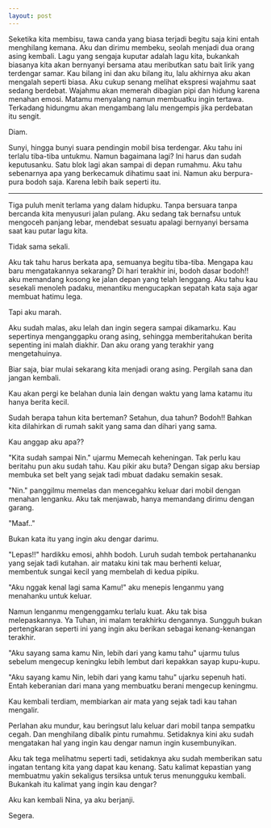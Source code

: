 ```yaml
---
layout: post
---
```


Seketika kita membisu, tawa canda yang biasa terjadi begitu saja kini entah menghilang
kemana. Aku dan dirimu membeku, seolah menjadi dua orang asing kembali. Lagu yang
sengaja kuputar adalah lagu kita, bukankah biasanya kita akan bernyanyi bersama atau
meributkan satu bait lirik yang terdengar samar. Kau bilang ini dan aku bilang itu, lalu akhirnya
aku akan mengalah seperti biasa. Aku cukup senang melihat ekspresi wajahmu saat sedang
berdebat. Wajahmu akan memerah dibagian pipi dan hidung karena menahan emosi. Matamu
menyalang namun membuatku ingin tertawa. Terkadang hidungmu akan mengambang lalu
mengempis jika perdebatan itu sengit.

Diam.

Sunyi, hingga bunyi suara pendingin mobil bisa terdengar. Aku tahu ini terlalu tiba-tiba
untukmu. Namun bagaimana lagi? Ini harus dan sudah keputusanku. Satu blok lagi akan sampai
di depan rumahmu. Aku tahu sebenarnya apa yang berkecamuk dihatimu saat ini. Namun aku
berpura-pura bodoh saja. Karena lebih baik seperti itu.

***

Tiga puluh menit terlama yang dalam hidupku. Tanpa bersuara tanpa bercanda kita
menyusuri jalan pulang. Aku sedang tak bernafsu untuk mengoceh panjang lebar, mendebat
sesuatu apalagi bernyanyi bersama saat kau putar lagu kita.

Tidak sama sekali.

Aku tak tahu harus berkata apa, semuanya begitu tiba-tiba. Mengapa kau baru
mengatakannya sekarang? Di hari terakhir ini, bodoh dasar bodoh!! aku memandang kosong
ke jalan depan yang telah lenggang. Aku tahu kau sesekali menoleh padaku, menantiku
mengucapkan sepatah kata saja agar membuat hatimu lega.

Tapi aku marah. 

Aku sudah malas, aku lelah dan ingin segera sampai dikamarku. Kau sepertinya menganggapku
orang asing, sehingga memberitahukan berita sepenting ini malah diakhir. Dan aku orang yang
terakhir yang mengetahuinya.

Biar saja, biar mulai sekarang kita menjadi orang asing. Pergilah sana dan jangan kembali.

Kau akan pergi ke belahan dunia lain dengan waktu yang lama katamu itu hanya berita kecil.

Sudah berapa tahun kita berteman? Setahun, dua tahun? Bodoh!! Bahkan kita dilahirkan di
rumah sakit yang sama dan dihari yang sama.

Kau anggap aku apa??

"Kita sudah sampai Nin." ujarmu Memecah keheningan. Tak perlu kau beritahu pun aku sudah
tahu. Kau pikir aku buta? Dengan sigap aku bersiap membuka set belt yang sejak tadi mbuat
dadaku semakin sesak.

"Nin." panggilmu memelas dan mencegahku keluar dari mobil dengan menahan lenganku.
Aku tak menjawab, hanya memandang dirimu dengan garang.

"Maaf.."

Bukan kata itu yang ingin aku dengar darimu.

"Lepas!!" hardikku emosi, ahhh bodoh. Luruh sudah tembok pertahananku yang sejak tadi
kutahan. air mataku kini tak mau berhenti keluar, membentuk sungai kecil yang membelah di
kedua pipiku.

"Aku nggak kenal lagi sama Kamu!" aku menepis lenganmu yang menahanku untuk keluar.

Namun lenganmu mengenggamku terlalu kuat. Aku tak bisa melepaskannya. Ya Tuhan, ini
malam terakhirku dengannya. Sungguh bukan pertengkaran seperti ini yang ingin aku berikan
sebagai kenang-kenangan terakhir.

"Aku sayang sama kamu Nin, lebih dari yang kamu tahu" ujarmu tulus sebelum mengecup
keningku lebih lembut dari kepakkan sayap kupu-kupu. 

"Aku sayang kamu Nin, lebih dari yang kamu tahu" ujarku sepenuh hati. Entah keberanian dari
mana yang membuatku berani mengecup keningmu.

Kau kembali terdiam, membiarkan air mata yang sejak tadi kau tahan mengalir.

Perlahan aku mundur, kau beringsut lalu keluar dari mobil tanpa sempatku cegah. Dan
menghilang dibalik pintu rumahmu. Setidaknya kini aku sudah mengatakan hal yang ingin kau
dengar namun ingin kusembunyikan.

Aku tak tega melihatmu seperti tadi, setidaknya aku sudah memberikan satu ingatan
tentang kita yang dapat kau kenang. Satu kalimat kepastian yang membuatmu yakin sekaligus
tersiksa untuk terus menungguku kembali. Bukankah itu kalimat yang ingin kau dengar?

Aku kan kembali Nina, ya aku berjanji.

Segera. 